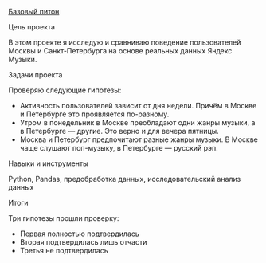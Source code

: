 [Базовый питон](basic_python.ipynb)

Цель проекта

В этом проекте я исследую и сравниваю поведение пользователей Москвы и Санкт-Петербурга на основе реальных данных Яндекс Музыки. 

Задачи проекта

Проверяю следующие гипотезы:
- Активность пользователей зависит от дня недели. Причём в Москве и Петербурге это проявляется по-разному.
- Утром в понедельник в Москве преобладают одни жанры музыки, а в Петербурге — другие. Это верно и для вечера пятницы.
- Москва и Петербург предпочитают разные жанры музыки. В Москве чаще слушают поп-музыку, в Петербурге — русский рэп.

Навыки и инструменты

Python, Pandas, предобработка данных, исследовательский анализ данных

Итоги

Три гипотезы прошли проверку:
- Первая полностью подтвердилась
- Вторая подтвердилась лишь отчасти
- Третья не подтвердилась



